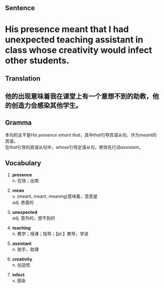## Sentence

<h1>His presence meant that I had unexpected teaching assistant in class whose creativity would infect other students.</h1>

## Translation

<h2>他的出现意味着我在课堂上有一个意想不到的助教，他的创造力会感染其他学生。</h2>

## Gramma     

本句的主干是*His presence emant that*，其中*that*引导宾语从句，作为*meant*的宾语。     
在*that*引导的宾语从句中，*whose*引导定语从句，修饰先行词*assistant*。      


## Vocabulary   

1. **presence**     
n. 在场；出席      

2. **mean**      
v. (meant, meant, meaning)意味着，意思是       
adj. 吝啬的       

3. **unexpected**      
adj. 意外的，想不到的        

4. **teaching**         
n. 教学；授课；指导；【pl.】教导，学说       

5. **assistant**       
n. 助手，助理        

6. **creativity**       
n. 创造性       

7. **infect**        
v. 感染       


